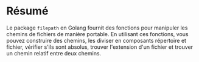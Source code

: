 # Résumé

Le package `filepath` en Golang fournit des fonctions pour manipuler les chemins de fichiers de manière portable. En utilisant ces fonctions, vous pouvez construire des chemins, les diviser en composants répertoire et fichier, vérifier s'ils sont absolus, trouver l'extension d'un fichier et trouver un chemin relatif entre deux chemins.
